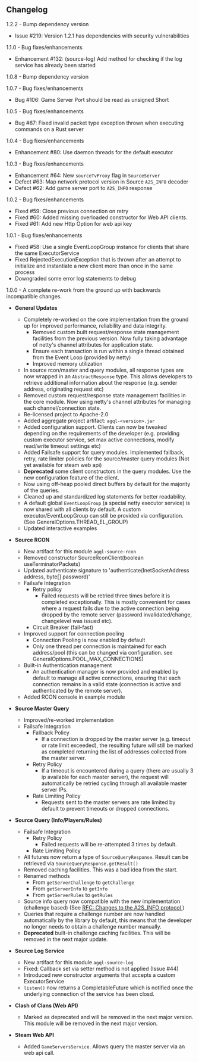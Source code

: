 Changelog
-------------
1.2.2 - Bump dependency version
- Issue #219: Version 1.2.1 has dependencies with security vulnerabilities

1.1.0 - Bug fixes/enhancements

- Enhancement #132: (source-log) Add method for checking if the log service has already been started

1.0.8 - Bump dependency version

1.0.7 - Bug fixes/enhancements

- Bug #106: Game Server Port should be read as unsigned Short

1.0.5 - Bug fixes/enhancements

- Bug #87: Fixed invalid packet type exception thrown when executing commands on a Rust server

1.0.4 - Bug fixes/enhancements

- Enhancement #80: Use daemon threads for the default executor

1.0.3 - Bug fixes/enhancements

- Enhancement #64: New `sourceTvProxy` flag in `SourceServer`
- Defect #63: Map network protocol version in Source `A2S_INFO` decoder
- Defect #62: Add game server port to `A2S_INFO` response

1.0.2 - Bug fixes/enhancements

- Fixed #59: Close previous connection on retry
- Fixed #60: Added missing overloaded constructor for Web API clients.
- Fixed #61: Add new Http Option for web api key

1.0.1 - Bug fixes/enhancements

- Fixed #58: Use a single EventLoopGroup instance for clients that share the same ExecutorService
- Fixed RejectedExecutionException that is thrown after an attempt to initialize and instantiate a new client more than once in the same process
- Downgraded some error log statements to debug

1.0.0 - A complete re-work from the ground up with backwards incompatible changes.

- **General Updates**
    - Completely re-worked on the core implementation from the ground up for improved performance, reliability and data integrity.
        - Removed custom built request/response state management facilities from the previous version. Now fully taking advantage of netty's channel attributes for application state.
        - Ensure each transaction is run within a single thread obtained from the Event Loop (provided by netty)
        - Improved memory utilization
    - In source rcon/master and query modules, all response types are now wrapped in an `AbstractResponse` type. This allows developers to retrieve additional information about the response (e.g. sender address, originating request etc)
    - Removed custom request/response state management facilities in the core module. Now using netty's channel attributes for managing each channel/connection state.
    - Re-licensed project to Apache-2.0
    - Added aggregate project artifact: `agql-<version>.jar`
    - Added configuration support. Clients can now be tweaked depending on the requirements of the developer (e.g. providing custom executor service, set max active connections, modify read/write timeout settings etc)
    - Added Failsafe support for query modules. Implemented fallback, retry, rate limiter policies for the source/master query modules (Not yet available for steam web api)
    - **Deprecated** some client constructors in the query modules. Use the new configuration feature of the client.
    - Now using off-heap pooled direct buffers by default for the majority of the queries.
    - Cleaned up and standardized log statements for better readability.
    - A default global `EventLoopGroup` (a special netty executor service) is now shared with all clients by default. A custom executor/EventLoopGroup can still be provided via configuration. (See GeneralOptions.THREAD_EL_GROUP)
    - Updated interactive examples

- **Source RCON**
    - New artifact for this module `agql-source-rcon`
    - Removed constructor SourceRconClient(boolean useTerminatorPackets)
    - Updated authenticate signature to 'authenticate(InetSocketAddress address, byte[] password)'
    - Failsafe Integration
        - Retry policy
            - Failed requests will be retried three times before it is completed exceptionally. This is mostly convenient for cases where a request fails due to the active connection being dropped by the remote server (password invalidated/change, changelevel was issued etc).
        - Circuit Breaker (fail-fast)
    - Improved support for connection pooling
        - Connection Pooling is now enabled by default
        - Only one thread per connection is maintained for each address/pool (this can be changed via configuration. see GeneralOptions.POOL_MAX_CONNECTIONS)
    - Built-in Authentication management
        - An authentication manager is now provided and enabled by default to manage all active connections, ensuring that each connection remains in a valid state (connection is active and authenticated by the remote server).
    - Added RCON console in example module

- **Source Master Query**
    - Improved/re-worked implementation
    - Failsafe Integration
        - Fallback Policy
            - If a connection is dropped by the master server (e.g. timeout or rate limit exceeded), the resulting future will still be marked as completed returning the list of addresses collected from the master server.
        - Retry Policy
            - If a timeout is encountered during a query (there are usually 3 ip available for each master server), the request will automatically be retried cycling through all available master server IPs.
        - Rate Limiting Policy
            - Requests sent to the master servers are rate limited by default to prevent timeouts or dropped connections.

- **Source Query (Info/Players/Rules)**
    - Failsafe Integration
        - Retry Policy
            - Failed requests will be re-attempted 3 times by default.
        - Rate Limiting Policy
    - All futures now return a type of `SourceQueryResponse`. Result can be retrieved via `SourceQueryResponse.getResult()`
    - Removed caching facilities. This was a bad idea from the start.
    - Renamed methods
        - From `getServerChallenge` to `getChallenge`
        - From `getServerInfo` to `getInfo`
        - From `getServerRules` to `getRules`
    - Source info query now compatible with the new implementation (challenge based) (See [RFC: Changes to the A2S_INFO protocol ](https://steamcommunity.com/discussions/forum/14/2989789048633291344/))
    - Queries that require a challenge number are now handled automatically by the library by default, this means that the developer no longer needs to obtain a challenge number manually.
    - **Deprecated** built-in challenge caching facilities. This will be removed in the next major update.

- **Source Log Service**
    - New artifact for this module `agql-source-log`
    - Fixed: Callback set via setter method is not applied (Issue #44)
    - Introduced new constructor arguments that accepts a custom ExecutorService
    - `listen()` now returns a CompletableFuture which is notified once the underlying connection of the service has been closd.

- **Clash of Clans (Web API)**
    - Marked as deprecated and will be removed in the next major version. This module will be removed in the next major version.

- **Steam Web API**
    - Added `GameServersService`. Allows query the master server via an web api call. 
